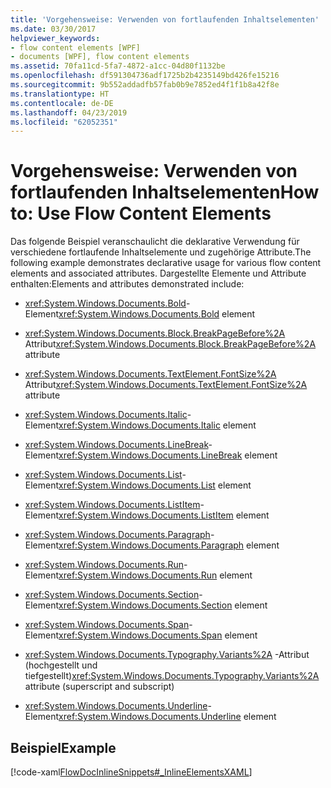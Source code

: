 ```yaml
---
title: 'Vorgehensweise: Verwenden von fortlaufenden Inhaltselementen'
ms.date: 03/30/2017
helpviewer_keywords:
- flow content elements [WPF]
- documents [WPF], flow content elements
ms.assetid: 70fa11cd-5fa7-4872-a1cc-04d80f1132be
ms.openlocfilehash: df591304736adf1725b2b4235149bd426fe15216
ms.sourcegitcommit: 9b552addadfb57fab0b9e7852ed4f1f1b8a42f8e
ms.translationtype: HT
ms.contentlocale: de-DE
ms.lasthandoff: 04/23/2019
ms.locfileid: "62052351"
---
```

# <a name="how-to-use-flow-content-elements"></a><span data-ttu-id="208f0-102">Vorgehensweise: Verwenden von fortlaufenden Inhaltselementen</span><span class="sxs-lookup"><span data-stu-id="208f0-102">How to: Use Flow Content Elements</span></span>
<span data-ttu-id="208f0-103">Das folgende Beispiel veranschaulicht die deklarative Verwendung für verschiedene fortlaufende Inhaltselemente und zugehörige Attribute.</span><span class="sxs-lookup"><span data-stu-id="208f0-103">The following example demonstrates declarative usage for various flow content elements and associated attributes.</span></span>  <span data-ttu-id="208f0-104">Dargestellte Elemente und Attribute enthalten:</span><span class="sxs-lookup"><span data-stu-id="208f0-104">Elements and attributes demonstrated include:</span></span>  
  
- <span data-ttu-id="208f0-105"><xref:System.Windows.Documents.Bold>-Element</span><span class="sxs-lookup"><span data-stu-id="208f0-105"><xref:System.Windows.Documents.Bold> element</span></span>  
  
- <span data-ttu-id="208f0-106"><xref:System.Windows.Documents.Block.BreakPageBefore%2A> Attribut</span><span class="sxs-lookup"><span data-stu-id="208f0-106"><xref:System.Windows.Documents.Block.BreakPageBefore%2A> attribute</span></span>  
  
- <span data-ttu-id="208f0-107"><xref:System.Windows.Documents.TextElement.FontSize%2A> Attribut</span><span class="sxs-lookup"><span data-stu-id="208f0-107"><xref:System.Windows.Documents.TextElement.FontSize%2A> attribute</span></span>  
  
- <span data-ttu-id="208f0-108"><xref:System.Windows.Documents.Italic>-Element</span><span class="sxs-lookup"><span data-stu-id="208f0-108"><xref:System.Windows.Documents.Italic> element</span></span>  
  
- <span data-ttu-id="208f0-109"><xref:System.Windows.Documents.LineBreak>-Element</span><span class="sxs-lookup"><span data-stu-id="208f0-109"><xref:System.Windows.Documents.LineBreak> element</span></span>  
  
- <span data-ttu-id="208f0-110"><xref:System.Windows.Documents.List>-Element</span><span class="sxs-lookup"><span data-stu-id="208f0-110"><xref:System.Windows.Documents.List> element</span></span>  
  
- <span data-ttu-id="208f0-111"><xref:System.Windows.Documents.ListItem>-Element</span><span class="sxs-lookup"><span data-stu-id="208f0-111"><xref:System.Windows.Documents.ListItem> element</span></span>  
  
- <span data-ttu-id="208f0-112"><xref:System.Windows.Documents.Paragraph>-Element</span><span class="sxs-lookup"><span data-stu-id="208f0-112"><xref:System.Windows.Documents.Paragraph> element</span></span>  
  
- <span data-ttu-id="208f0-113"><xref:System.Windows.Documents.Run>-Element</span><span class="sxs-lookup"><span data-stu-id="208f0-113"><xref:System.Windows.Documents.Run> element</span></span>  
  
- <span data-ttu-id="208f0-114"><xref:System.Windows.Documents.Section>-Element</span><span class="sxs-lookup"><span data-stu-id="208f0-114"><xref:System.Windows.Documents.Section> element</span></span>  
  
- <span data-ttu-id="208f0-115"><xref:System.Windows.Documents.Span>-Element</span><span class="sxs-lookup"><span data-stu-id="208f0-115"><xref:System.Windows.Documents.Span> element</span></span>  
  
- <span data-ttu-id="208f0-116"><xref:System.Windows.Documents.Typography.Variants%2A> -Attribut (hochgestellt und tiefgestellt)</span><span class="sxs-lookup"><span data-stu-id="208f0-116"><xref:System.Windows.Documents.Typography.Variants%2A> attribute (superscript and subscript)</span></span>  
  
- <span data-ttu-id="208f0-117"><xref:System.Windows.Documents.Underline>-Element</span><span class="sxs-lookup"><span data-stu-id="208f0-117"><xref:System.Windows.Documents.Underline> element</span></span>  
  
## <a name="example"></a><span data-ttu-id="208f0-118">Beispiel</span><span class="sxs-lookup"><span data-stu-id="208f0-118">Example</span></span>  
 [!code-xaml[FlowDocInlineSnippets#_InlineElementsXAML](~/samples/snippets/csharp/VS_Snippets_Wpf/FlowDocInlineSnippets/CS/document.xaml#_inlineelementsxaml)]
